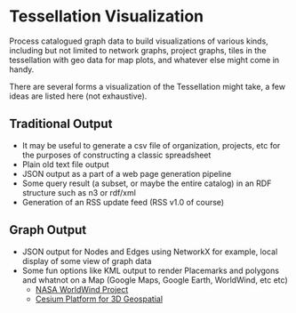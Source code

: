 <!--
 Copyright (C) 2024 Project-ACT
 
 This file is part of ov-tessellation.
 
 ov-tessellation is free software: you can redistribute it and/or modify
 it under the terms of the GNU General Public License as published by
 the Free Software Foundation, either version 3 of the License, or
 (at your option) any later version.
 
 ov-tessellation is distributed in the hope that it will be useful,
 but WITHOUT ANY WARRANTY; without even the implied warranty of
 MERCHANTABILITY or FITNESS FOR A PARTICULAR PURPOSE.  See the
 GNU General Public License for more details.
 
 You should have received a copy of the GNU General Public License
 along with ov-tessellation.  If not, see <https://www.gnu.org/licenses/>.
-->

# Tessellation Visualization

Process catalogued graph data to build visualizations of various kinds, including but not limited to network graphs, project graphs, tiles in the tessellation with geo data for map plots, and whatever else might come in handy.

There are several forms a visualization of the Tessellation might take, a few ideas are listed here (not exhaustive).

## Traditional Output

- It may be useful to generate a csv file of organization, projects, etc for the purposes of constructing a classic spreadsheet
- Plain old text file output
- JSON output as a part of a web page generation pipeline
- Some query result (a subset, or maybe the entire catalog) in an RDF structure such as n3 or rdf/xml
- Generation of an RSS update feed (RSS v1.0 of course)

## Graph Output

- JSON output for Nodes and Edges using NetworkX for example, local display of some view of graph data
- Some fun options like KML output to render Placemarks and polygons and whatnot on a Map (Google Maps, Google Earth, WorldWind, etc etc)
  - [NASA WorldWind Project](https://worldwind.arc.nasa.gov/)
  - [Cesium Platform for 3D Geospatial](https://cesium.com/)
